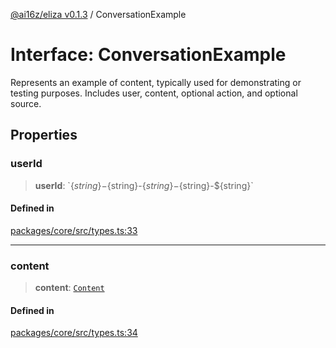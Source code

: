[@ai16z/eliza v0.1.3](../index.md) / ConversationExample

# Interface: ConversationExample

Represents an example of content, typically used for demonstrating or testing purposes. Includes user, content, optional action, and optional source.

## Properties

### userId

> **userId**: \`$\{string\}-$\{string\}-$\{string\}-$\{string\}-$\{string\}\`

#### Defined in

[packages/core/src/types.ts:33](https://github.com/ai16z/eliza/blob/main/packages/core/src/types.ts#L33)

***

### content

> **content**: [`Content`](Content.md)

#### Defined in

[packages/core/src/types.ts:34](https://github.com/ai16z/eliza/blob/main/packages/core/src/types.ts#L34)
